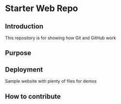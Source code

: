 # Starter Web Repo


## Introduction

This repository is for showing how Git and GitHub work

## Purpose

## Deployment

Sample website with plenty of files for demos
## How to contribute